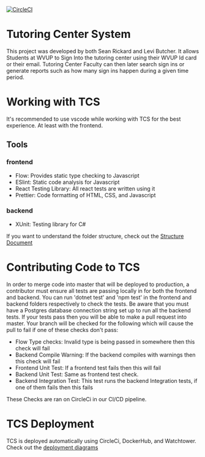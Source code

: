 [![CircleCI](https://circleci.com/gh/LeviButcher/wvup-tcs/tree/master.svg?style=svg)](https://circleci.com/gh/LeviButcher/wvup-tcs/tree/master)

# Tutoring Center System

This project was developed by both Sean Rickard and Levi Butcher. It allows Students at WVUP to Sign Into the tutoring center using their WVUP Id card or their email. Tutoring Center Faculty can then later search sign ins or generate reports such as how many sign ins happen during a given time period.

# Working with TCS

It's recommended to use vscode while working with TCS for the best experience. At least with the frontend.

## Tools

### frontend

- Flow: Provides static type checking to Javascript
- ESlint: Static code analysis for Javascript
- React Testing Library: All react tests are written using it
- Prettier: Code formatting of HTML, CSS, and Javascript

### backend

- XUnit: Testing library for C#

If you want to understand the folder structure, check out the [Structure Document](https://github.com/LeviButcher/wvup-tcs/tree/master/Structure.md)

# Contributing Code to TCS

In order to merge code into master that will be deployed to production, a contributor must ensure all tests are passing locally in for both the frontend and backend. You can run 'dotnet test' and 'npm test' in the frontend and backend folders respectively to check the tests. Be aware that you must have a Postgres database connection string set up to run all the backend tests. If your tests pass then you will be able to make a pull request into master. Your branch will be checked for the following which will cause the pull to fail if one of these checks don't pass:

- Flow Type checks: Invalid type is being passed in somewhere then this check will fail
- Backend Compile Warning: If the backend compiles with warnings then this check will fail
- Frontend Unit Test: If a frontend test fails then this will fail
- Backend Unit Test: Same as frontend test check.
- Backend Integration Test: This test runs the backend Integration tests, if one of them fails then this fails

These Checks are ran on CircleCi in our CI/CD pipeline.

# TCS Deployment

TCS is deployed automatically using CircleCi, DockerHub, and Watchtower.
Check out the [deployment diagrams](https://drive.google.com/open?id=1M6NagP_pEK8mlKN8X7igNgJ-7MKpfJnvizLifOc3Hf0)
